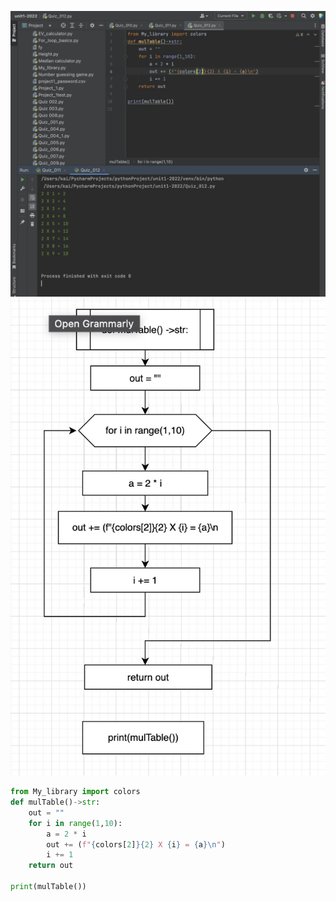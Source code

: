 ![Test](https://github.com/KaiFig/unit-1/blob/main/Quiz/Quiz_012_test.jpg)
![Flowchart](https://github.com/KaiFig/unit-1/blob/main/Quiz/Quiz_012_flowchart.jpg)
```.py
from My_library import colors
def mulTable()->str:
    out = ""
    for i in range(1,10):
        a = 2 * i
        out += (f"{colors[2]}{2} X {i} = {a}\n")
        i += 1
    return out

print(mulTable())
